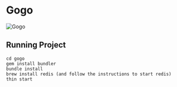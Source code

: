 # Gogo

![Gogo](http://sirenasasesinas.files.wordpress.com/2010/08/gogo.jpg)

## Running Project

```
cd gogo
gem install bundler
bundle install
brew install redis (and follow the instructions to start redis)
thin start
```